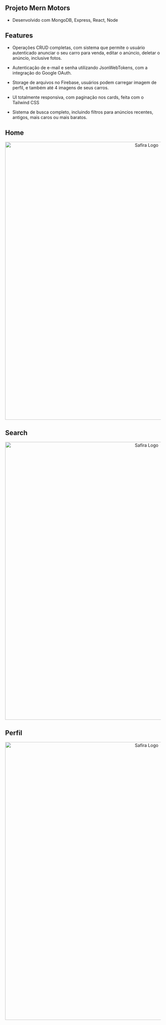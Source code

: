 ## Projeto Mern Motors

- Desenvolvido com MongoDB, Express, React, Node

## Features

- Operações CRUD completas, com sistema que permite o usuário autenticado anunciar o seu carro para venda, editar o anúncio, deletar o anúncio, inclusive fotos.

- Autenticação de e-mail e senha utilizando JsonWebTokens, com a integração do Google OAuth.

- Storage de arquivos no Firebase, usuários podem carregar imagem de perfil, e também até 4 imagens de seus carros.

- UI totalmente responsiva, com paginação nos cards, feita com o Tailwind CSS

- Sistema de busca completo, incluindo filtros para anúncios recentes, antigos, mais caros ou mais baratos.

## Home
<p align="center">
  <img alt="Safira Logo" src="https://i.imgur.com/3cJDbSu.png" width="900" alt="Safira Theme Logo" /> 
</p>

## Search
<p align="center">
  <img alt="Safira Logo" src="https://i.imgur.com/bD0Tu6q.png" width="900" alt="Safira Theme Logo" />
</p>

## Perfil
<p align="center">
  <img alt="Safira Logo" src="https://i.imgur.com/T4TM5tO.png" width="900" alt="Safira Theme Logo" />
</p>
